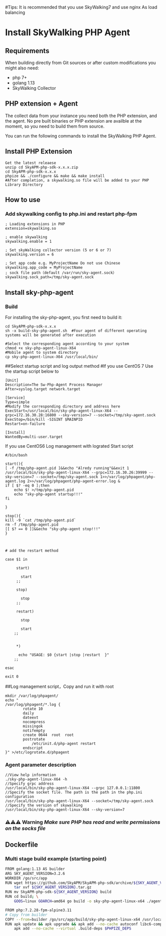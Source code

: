 #Tips: It is recommended that you use SkyWalking7 and use nginx As load balancing

# Install SkyWalking PHP Agent

## Requirements
When building directly from Git sources or after custom modifications you might also need:
* php 7+
* golang 1.13
* SkyWalking Collector

## PHP extension + Agent
The collect data from your instance you need both the PHP extension, and the agent. 
No pre built binaries or PHP extension are availble at the moment, so you need to
build them from source.

You can run the following commands to install the SkyWalking PHP Agent.

## Install PHP Extension 
```shell script
Get the latest releaese
unzip cd SkyAPM-php-sdk-x.x.x.zip
cd SkyAPM-php-sdk-x.x.x
phpize && ./configure && make && make install
#After completion, a skywalking.so file will be added to your PHP Library Directory
```

## How to use

### Add skywalking config to php.ini and restart php-fpm

```shell script
; Loading extensions in PHP
extension=skywalking.so

; enable skywalking
skywalking.enable = 1

; Set skyWalking collector version (5 or 6 or 7)
skywalking.version = 6

; Set app code e.g. MyProjectName Do not use Chinese
skywalking.app_code = MyProjectName
; sock file path（default /var/run/sky-agent.sock）
skywalking.sock_path=/tmp/sky-agent.sock
```


## Install sky-php-agent
### Build
For installing the sky-php-agent, you first need to build it:

```shell script
cd SkyAPM-php-sdk-x.x.x
sh -x build-sky-php-agent.sh  #Four agent of different operating systems will be generated after execution

#Select the corresponding agent according to your system
chmod +x sky-php-agent-linux-X64
#Mobile agent to system directory
cp sky-php-agent-linux-X64 /usr/local/bin/
```
##Select startup script and log output method 
#If you use CentOS 7 Use the startup script below to
```shell script
[Unit]
Description=The Sw-Php-Agent Process Manager
After=syslog.target network.target

[Service]
Type=simple
#Modify the corresponding directory and address here
ExecStart=/usr/local/bin/sky-php-agent-linux-X64 --grpc=172.16.30.28:16800 --sky-version=7 --socket=/tmp/sky-agent.sock
ExecStop=/bin/kill -SIGINT $MAINPID
Restart=on-failure

[Install]
WantedBy=multi-user.target

```
If you use CentOS6  Log management with lograted
Start script
```shell script
#/bin/bash

start(){
[ -f /tmp/php-agent.pid ]&&echo "Alredy running"&&exit 1
/usr/local/bin/sky-php-agent-linux-X64 --grpc=172.16.30.26:39999 --sky-version=7 --socket=/tmp/sky-agent.sock 1>>/var/log/phpagent/php-agent.log 2>>/var/log/phpagent/php-agent-error.log & 
if [ $? -eq 0 ];then
	echo $! >/tmp/php-agent.pid
	echo "sky-php-agent startup!!!"
fi

}

stop(){
kill -9 `cat /tmp/php-agent.pid`
rm -f /tmp/php-agent.pid
[[ $? == 0 ]]&&echo "sky-php-agent stop!!!"
}



# add the restart method

case $1 in

     start)

       start
     ;;

     stop)

       stop
     ;;

     restart)

       stop

       start
    ;;


     *)

      echo "USAGE: $0 {start |stop |restart  }"
    ;;

esac

exit 0
```
##Log management script，Copy and run it with root
```shell script
mkdir /var/log/phpagent/
echo "
/var/log/phpagent/*.log {
        rotate 10
        daily
        dateext
        nocompress
        missingok
        notifempty
        create 0644  root  root
		postrotate
			/etc/init.d/php-agent restart
		endscript
}" >/etc/logrotate.d/phpagent
```

### Agent parameter description
```shell script
//View help information
./sky-php-agent-linux-X64 -h
//Specify grpc address
/usr/local/bin/sky-php-agent-linux-X64 --grpc 127.0.0.1:11800
//Specify the socket file. The path is the path in the php.ini configuration
/usr/local/bin/sky-php-agent-linux-X64 --socket=/tmp/sky-agent.sock
//Specify the version of skywalking
/usr/local/bin/sky-php-agent-linux-X64 --sky-version=7
```

### ⚠️⚠️⚠️ Warning *Make sure PHP has read and write permissions on the socks file*

## Dockerfile

### Multi stage build example (starting point)
```bash
FROM golang:1.13 AS builder
ARG SKY_AGENT_VERSION=3.2.6
WORKDIR /go/src/app
RUN wget https://github.com/SkyAPM/SkyAPM-php-sdk/archive/${SKY_AGENT_VERSION}.tar.gz; \
    tar xvf ${SKY_AGENT_VERSION}.tar.gz
RUN mv SkyAPM-php-sdk-${SKY_AGENT_VERSION} build
RUN cd build; \
    GOOS=linux GOARCH=amd64 go build -o sky-php-agent-linux-x64 ./agent/cmd/main.go

FROM php:7.2.28-fpm-alpine3.11
# Copy from builder
COPY --from=builder /go/src/app/build/sky-php-agent-linux-x64 /usr/local/bin/sky-php-agent
RUN apk update && apk upgrade && apk add --no-cache autoconf libc6-compat libcurl curl-dev icu-dev & \
    apk add --no-cache --virtual .build-deps $PHPIZE_DEPS
```
